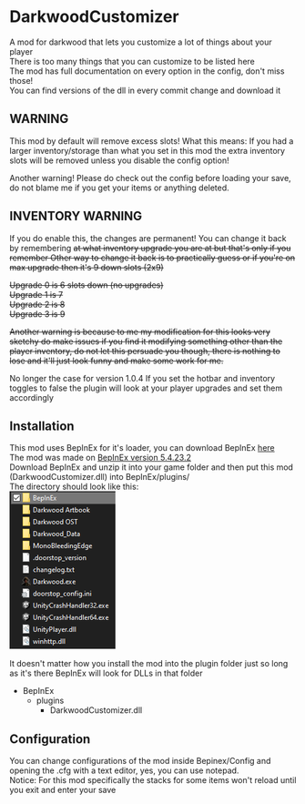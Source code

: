 # DarkwoodCustomizer

A mod for darkwood that lets you customize a lot of things about your player\
There is too many things that you can customize to be listed here\
The mod has full documentation on every option in the config, don't miss those!\
You can find versions of the dll in every commit change and download it

## WARNING

This mod by default will remove excess slots!
What this means: If you had a larger inventory/storage than what you set in this mod the extra inventory slots will be removed unless you disable the config option!

Another warning! Please do check out the config before loading your save, do not blame me if you get your items or anything deleted.

## INVENTORY WARNING

If you do enable this, the changes are permanent! You can change it back by remembering ~~at what inventory upgrade you are at but that's only if you remember
Other way to change it back is to practically guess or if you're on max upgrade then it's 9 down slots (2x9)~~

~~Upgrade 0 is 6 slots down (no upgrades)\
Upgrade 1 is 7\
Upgrade 2 is 8\
Upgrade 3 is 9~~

~~Another warning is because to me my modification for this looks very sketchy do make issues if you find it modifying something other than the player inventory,
do not let this persuade you though, there is nothing to lose and it'll just look funny and make some work for me.~~

No longer the case for version 1.0.4
If you set the hotbar and inventory toggles to false the plugin will look at your player upgrades and set them accordingly

## Installation

This mod uses BepInEx for it's loader, you can download BepInEx [here](https://github.com/BepInEx/BepInEx/releases)\
The mod was made on [BepInEx version 5.4.23.2](https://github.com/BepInEx/BepInEx/releases/tag/v5.4.23.2)\
Download BepInEx and unzip it into your game folder and then put this mod (DarkwoodCustomizer.dll) into BepInEx/plugins/\
The directory should look like this:\
![Game Folder](tutorial1.png)

It doesn't matter how you install the mod into the plugin folder just so long as it's there BepInEx will look for DLLs in that folder

- BepInEx
  - plugins
    - DarkwoodCustomizer.dll

## Configuration

You can change configurations of the mod inside Bepinex/Config and opening the .cfg with a text editor, yes, you can use notepad.\
Notice: For this mod specifically the stacks for some items won't reload until you exit and enter your save
